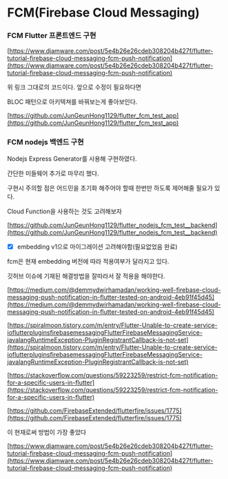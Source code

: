 # FCM(Firebase Cloud Messaging)

### FCM Flutter 프론트엔드 구현

[https://www.djamware.com/post/5e4b26e26cdeb308204b427f/flutter-tutorial-firebase-cloud-messaging-fcm-push-notification](https://www.djamware.com/post/5e4b26e26cdeb308204b427f/flutter-tutorial-firebase-cloud-messaging-fcm-push-notification)

위 링크 그대로의 코드이다. 앞으로 수정이 필요하다면

BLOC 패턴으로 아키텍쳐를 바꿔보는게 좋아보인다.

[https://github.com/JunGeunHong1129/flutter_fcm_test_app](https://github.com/JunGeunHong1129/flutter_fcm_test_app)

### FCM nodejs 백엔드 구현

Nodejs Express Generator를 사용해 구현하였다.

간단한 미들웨어 추가로 마무리 했다.

구현시 주의할 점은 어드민을 초기화 해주어야 할때 한번만 하도록 제어해줄 필요가 있다.

Cloud Function을 사용하는 것도 고려해보자

[https://github.com/JunGeunHong1129/flutter_nodejs_fcm_test__backend](https://github.com/JunGeunHong1129/flutter_nodejs_fcm_test__backend)

- [x]  embedding v1으로 마이그레이션 고려해야함(필요없었음 완료)

fcm은 현재 embedding 버전에 따라 적용여부가 달라지고 있다.

깃허브 이슈에 기재된 해결방법을 잘따라서 잘 적용을 해야한다.

[https://medium.com/@demmydwirhamadan/working-well-firebase-cloud-messaging-push-notification-in-flutter-tested-on-android-4eb91f45d45](https://medium.com/@demmydwirhamadan/working-well-firebase-cloud-messaging-push-notification-in-flutter-tested-on-android-4eb91f45d45)

[https://spiralmoon.tistory.com/m/entry/Flutter-Unable-to-create-service-ioflutterpluginsfirebasemessagingFlutterFirebaseMessagingService-javalangRuntimeException-PluginRegistrantCallback-is-not-set](https://spiralmoon.tistory.com/m/entry/Flutter-Unable-to-create-service-ioflutterpluginsfirebasemessagingFlutterFirebaseMessagingService-javalangRuntimeException-PluginRegistrantCallback-is-not-set)

[https://stackoverflow.com/questions/59223259/restrict-fcm-notification-for-a-specific-users-in-flutter](https://stackoverflow.com/questions/59223259/restrict-fcm-notification-for-a-specific-users-in-flutter)

[https://github.com/FirebaseExtended/flutterfire/issues/1775](https://github.com/FirebaseExtended/flutterfire/issues/1775)

이 현재로써 방법이 가장 좋았다

[https://www.djamware.com/post/5e4b26e26cdeb308204b427f/flutter-tutorial-firebase-cloud-messaging-fcm-push-notification](https://www.djamware.com/post/5e4b26e26cdeb308204b427f/flutter-tutorial-firebase-cloud-messaging-fcm-push-notification)
